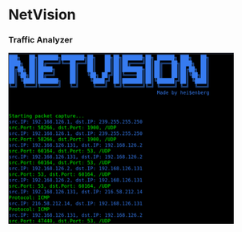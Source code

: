 <h1>NetVision</h1>
<h3>Traffic Analyzer</h3>
<img src="https://github.com/L101111/NetVision-Traffic-Analyzer/blob/main/screen.png" width="450px"/>
